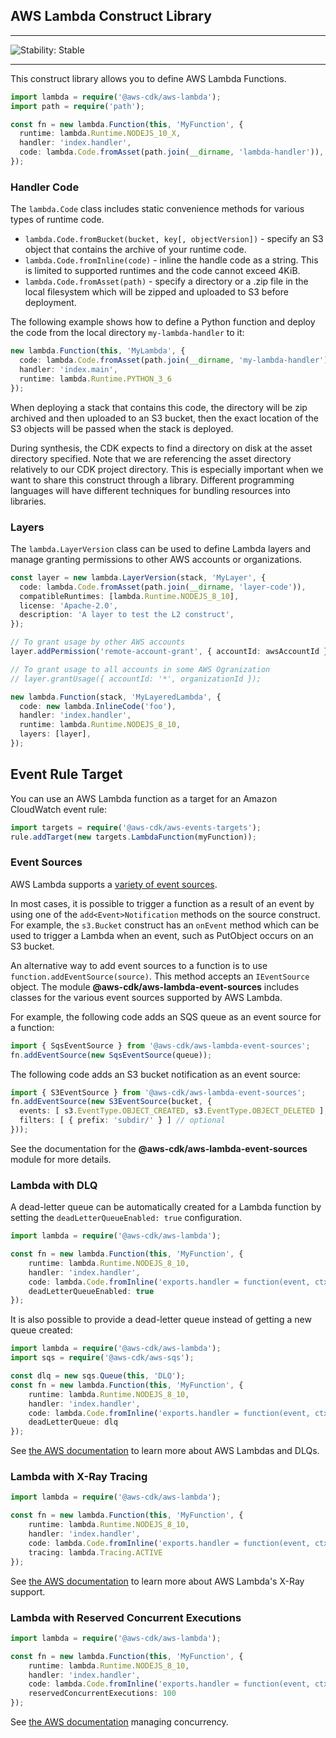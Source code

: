 ## AWS Lambda Construct Library
<!--BEGIN STABILITY BANNER-->

---

![Stability: Stable](https://img.shields.io/badge/stability-Stable-success.svg?style=for-the-badge)


---
<!--END STABILITY BANNER-->

This construct library allows you to define AWS Lambda Functions.

```ts
import lambda = require('@aws-cdk/aws-lambda');
import path = require('path');

const fn = new lambda.Function(this, 'MyFunction', {
  runtime: lambda.Runtime.NODEJS_10_X,
  handler: 'index.handler',
  code: lambda.Code.fromAsset(path.join(__dirname, 'lambda-handler')),
});
```

### Handler Code

The `lambda.Code` class includes static convenience methods for various types of
runtime code.

 * `lambda.Code.fromBucket(bucket, key[, objectVersion])` - specify an S3 object
   that contains the archive of your runtime code.
 * `lambda.Code.fromInline(code)` - inline the handle code as a string. This is
   limited to supported runtimes and the code cannot exceed 4KiB.
 * `lambda.Code.fromAsset(path)` - specify a directory or a .zip file in the local
   filesystem which will be zipped and uploaded to S3 before deployment.

The following example shows how to define a Python function and deploy the code
from the local directory `my-lambda-handler` to it:

```ts
new lambda.Function(this, 'MyLambda', {
  code: lambda.Code.fromAsset(path.join(__dirname, 'my-lambda-handler')),
  handler: 'index.main',
  runtime: lambda.Runtime.PYTHON_3_6
});
```

When deploying a stack that contains this code, the directory will be zip
archived and then uploaded to an S3 bucket, then the exact location of the S3
objects will be passed when the stack is deployed.

During synthesis, the CDK expects to find a directory on disk at the asset
directory specified. Note that we are referencing the asset directory relatively
to our CDK project directory. This is especially important when we want to share
this construct through a library. Different programming languages will have
different techniques for bundling resources into libraries.

### Layers

The `lambda.LayerVersion` class can be used to define Lambda layers and manage
granting permissions to other AWS accounts or organizations.

```ts
const layer = new lambda.LayerVersion(stack, 'MyLayer', {
  code: lambda.Code.fromAsset(path.join(__dirname, 'layer-code')),
  compatibleRuntimes: [lambda.Runtime.NODEJS_8_10],
  license: 'Apache-2.0',
  description: 'A layer to test the L2 construct',
});

// To grant usage by other AWS accounts
layer.addPermission('remote-account-grant', { accountId: awsAccountId });

// To grant usage to all accounts in some AWS Ogranization
// layer.grantUsage({ accountId: '*', organizationId });

new lambda.Function(stack, 'MyLayeredLambda', {
  code: new lambda.InlineCode('foo'),
  handler: 'index.handler',
  runtime: lambda.Runtime.NODEJS_8_10,
  layers: [layer],
});
```

## Event Rule Target

You can use an AWS Lambda function as a target for an Amazon CloudWatch event
rule:

```ts
import targets = require('@aws-cdk/aws-events-targets');
rule.addTarget(new targets.LambdaFunction(myFunction));
```

### Event Sources

AWS Lambda supports a [variety of event sources](https://docs.aws.amazon.com/lambda/latest/dg/invoking-lambda-function.html).

In most cases, it is possible to trigger a function as a result of an event by
using one of the `add<Event>Notification` methods on the source construct. For
example, the `s3.Bucket` construct has an `onEvent` method which can be used to
trigger a Lambda when an event, such as PutObject occurs on an S3 bucket.

An alternative way to add event sources to a function is to use `function.addEventSource(source)`.
This method accepts an `IEventSource` object. The module __@aws-cdk/aws-lambda-event-sources__
includes classes for the various event sources supported by AWS Lambda.

For example, the following code adds an SQS queue as an event source for a function:

```ts
import { SqsEventSource } from '@aws-cdk/aws-lambda-event-sources';
fn.addEventSource(new SqsEventSource(queue));
```

The following code adds an S3 bucket notification as an event source:

```ts
import { S3EventSource } from '@aws-cdk/aws-lambda-event-sources';
fn.addEventSource(new S3EventSource(bucket, {
  events: [ s3.EventType.OBJECT_CREATED, s3.EventType.OBJECT_DELETED ],
  filters: [ { prefix: 'subdir/' } ] // optional
}));
```

See the documentation for the __@aws-cdk/aws-lambda-event-sources__ module for more details.

### Lambda with DLQ

A dead-letter queue can be automatically created for a Lambda function by
setting the `deadLetterQueueEnabled: true` configuration.

```ts
import lambda = require('@aws-cdk/aws-lambda');

const fn = new lambda.Function(this, 'MyFunction', {
    runtime: lambda.Runtime.NODEJS_8_10,
    handler: 'index.handler',
    code: lambda.Code.fromInline('exports.handler = function(event, ctx, cb) { return cb(null, "hi"); }'),
    deadLetterQueueEnabled: true
});
```

It is also possible to provide a dead-letter queue instead of getting a new queue created:

```ts
import lambda = require('@aws-cdk/aws-lambda');
import sqs = require('@aws-cdk/aws-sqs');

const dlq = new sqs.Queue(this, 'DLQ');
const fn = new lambda.Function(this, 'MyFunction', {
    runtime: lambda.Runtime.NODEJS_8_10,
    handler: 'index.handler',
    code: lambda.Code.fromInline('exports.handler = function(event, ctx, cb) { return cb(null, "hi"); }'),
    deadLetterQueue: dlq
});
```

See [the AWS documentation](https://docs.aws.amazon.com/lambda/latest/dg/dlq.html)
to learn more about AWS Lambdas and DLQs.

### Lambda with X-Ray Tracing

```ts
import lambda = require('@aws-cdk/aws-lambda');

const fn = new lambda.Function(this, 'MyFunction', {
    runtime: lambda.Runtime.NODEJS_8_10,
    handler: 'index.handler',
    code: lambda.Code.fromInline('exports.handler = function(event, ctx, cb) { return cb(null, "hi"); }'),
    tracing: lambda.Tracing.ACTIVE
});
```
See [the AWS documentation](https://docs.aws.amazon.com/lambda/latest/dg/lambda-x-ray.html)
to learn more about AWS Lambda's X-Ray support.

### Lambda with Reserved Concurrent Executions

```ts
import lambda = require('@aws-cdk/aws-lambda');

const fn = new lambda.Function(this, 'MyFunction', {
    runtime: lambda.Runtime.NODEJS_8_10,
    handler: 'index.handler',
    code: lambda.Code.fromInline('exports.handler = function(event, ctx, cb) { return cb(null, "hi"); }'),
    reservedConcurrentExecutions: 100
});
```
See [the AWS documentation](https://docs.aws.amazon.com/lambda/latest/dg/concurrent-executions.html)
managing concurrency.


